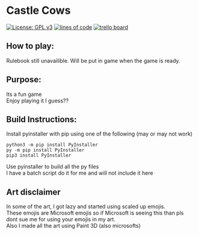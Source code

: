 # Castle Cows
[![License: GPL v3](https://img.shields.io/badge/License-GPLv3-blue.svg)](https://www.gnu.org/licenses/gpl-3.0)
[![lines of code](https://img.shields.io/tokei/lines/github/quasar098/castle-cows)](https://quasar098.github.io)
[![trello board](https://img.shields.io/badge/todo%20board-trello-blue.svg)](https://trello.com/b/5BatIDc3/todo)

## How to play:
Rulebook still unavailible. Will be put in game when the game is ready.

## Purpose:
Its a fun game
<br>Enjoy playing it I guess??

## Build Instructions:
Install pyinstaller with pip using one of the following (may or may not work)
```
python3 -m pip install PyInstaller
py -m pip install PyInstaller
pip3 install PyInstaller
```
Use pyinstaller to build all the py files
<br>I have a batch script do it for me and will not include it here

## Art disclaimer
In some of the art, I got lazy and started using scaled up emojis.
<br>These emojis are Microsoft emojis so if Microsoft is seeing this than pls dont sue me for using your emojis in my art.
<br>Also I made all the art using Paint 3D (also microsofts)